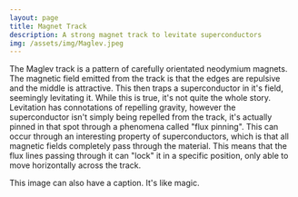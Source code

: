 ```yaml
---
layout: page
title: Magnet Track
description: A strong magnet track to levitate superconductors
img: /assets/img/Maglev.jpeg
---
```


The Maglev track is a pattern of carefully orientated neodymium magnets. The magnetic field emitted from the track is that the edges are repulsive and the middle is attractive. This then traps a superconductor in it's field, seemingly levitating it. While this is true, it's not quite the whole story. Levitation has connotations of repelling gravity, however the superconductor isn't simply being repelled from the track, it's actually pinned in that spot through a phenomena called "flux pinning". This can occur through an interesting property of superconductors, which is that all magnetic fields completely pass through the material. This means that the flux lines passing through it can "lock" it in a specific position, only able to move horizontally across the track.

</div>
<div class="img_row">
    <img class="col three" src="{{ site.baseurl }}/assets/img/track.jpeg" alt="" title="example image"/>
</div>
<div class="col three caption">
    This image can also have a caption. It's like magic.
</div>

